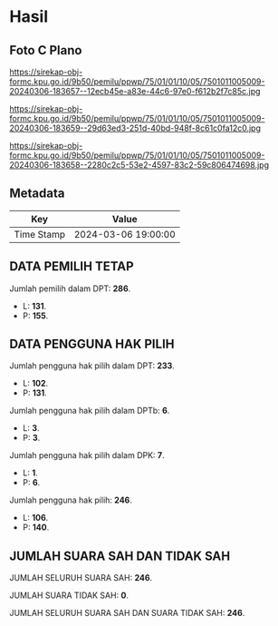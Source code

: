 # Hasil

## Foto C Plano

https://sirekap-obj-formc.kpu.go.id/9b50/pemilu/ppwp/75/01/01/10/05/7501011005009-20240306-183657--12ecb45e-a83e-44c6-97e0-f612b2f7c85c.jpg

https://sirekap-obj-formc.kpu.go.id/9b50/pemilu/ppwp/75/01/01/10/05/7501011005009-20240306-183659--29d63ed3-251d-40bd-948f-8c61c0fa12c0.jpg

https://sirekap-obj-formc.kpu.go.id/9b50/pemilu/ppwp/75/01/01/10/05/7501011005009-20240306-183658--2280c2c5-53e2-4597-83c2-59c806474698.jpg


## Metadata

| Key        | Value               |
| ---------- | ------------------- |
| Time Stamp | 2024-03-06 19:00:00 |


## DATA PEMILIH TETAP

Jumlah pemilih dalam DPT: **286**.
 * L: **131**.
 * P: **155**.

## DATA PENGGUNA HAK PILIH

Jumlah pengguna hak pilih dalam DPT: **233**.
 * L: **102**.
 * P: **131**.

Jumlah pengguna hak pilih dalam DPTb: **6**.
 * L: **3**.
 * P: **3**.

Jumlah pengguna hak pilih dalam DPK: **7**.
 * L: **1**.
 * P: **6**.

Jumlah pengguna hak pilih: **246**.
 * L: **106**.
 * P: **140**.

## JUMLAH SUARA SAH DAN TIDAK SAH

JUMLAH SELURUH SUARA SAH: **246**.

JUMLAH SUARA TIDAK SAH: **0**.

JUMLAH SELURUH SUARA SAH DAN SUARA TIDAK SAH: **246**.


